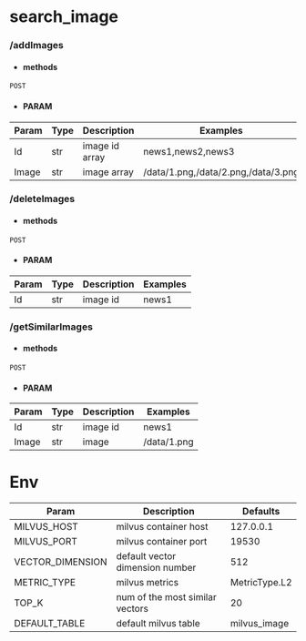 # search_image

### /addImages

- #### methods

```
POST
```

- #### PARAM

| Param | Type | Description    | Examples                            |
| ----- | ---- | -------------- | ----------------------------------- |
| Id    | str  | image id array | news1,news2,news3                   |
| Image | str  | image array    | /data/1.png,/data/2.png,/data/3.png |



### /deleteImages

- #### methods

```
POST
```

- #### PARAM

| Param | Type | Description | Examples |
| ----- | ---- | ----------- | -------- |
| Id    | str  | image id    | news1    |



### /getSimilarImages

- #### methods


```
POST
```

- #### PARAM


| Param | Type | Description | Examples    |
| ----- | ---- | ----------- | ----------- |
| Id    | str  | image id    | news1       |
| Image | str  | image       | /data/1.png |



# Env

| Param            | Description                     | Defaults      |
| ---------------- | ------------------------------- | ------------- |
| MILVUS_HOST      | milvus container host           | 127.0.0.1     |
| MILVUS_PORT      | milvus container port           | 19530         |
| VECTOR_DIMENSION | default vector dimension number | 512           |
| METRIC_TYPE      | milvus metrics                  | MetricType.L2 |
| TOP_K            | num of the most similar vectors | 20            |
| DEFAULT_TABLE    | default milvus table            | milvus_image  |